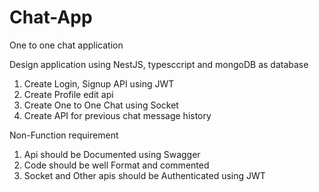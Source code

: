 # Chat-App
One to one chat application

Design application using NestJS, typesccript and mongoDB as database
1. Create Login, Signup API using JWT
2. Create Profile edit api 
3. Create One to One Chat using Socket
4. Create API for previous chat message history

Non-Function requirement
 1. Api should be Documented using Swagger
2. Code should be well Format  and commented
3. Socket and Other apis should be Authenticated using JWT

